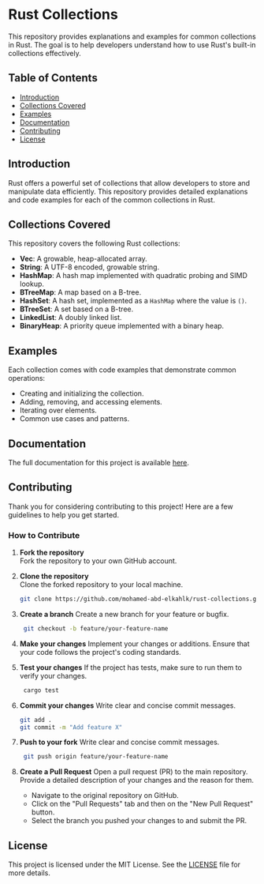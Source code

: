 # Rust Collections

This repository provides explanations and examples for common collections in Rust. The goal is to help developers understand how to use Rust's built-in collections effectively.

## Table of Contents

- [Introduction](#introduction)
- [Collections Covered](#collections-covered)
- [Examples](#examples)
- [Documentation](#documentation)
- [Contributing](#contributing)
- [License](#license)

## Introduction

Rust offers a powerful set of collections that allow developers to store and manipulate data efficiently. This repository provides detailed explanations and code examples for each of the common collections in Rust.

## Collections Covered

This repository covers the following Rust collections:

- **Vec**: A growable, heap-allocated array.
- **String**: A UTF-8 encoded, growable string.
- **HashMap**: A hash map implemented with quadratic probing and SIMD lookup.
- **BTreeMap**: A map based on a B-tree.
- **HashSet**: A hash set, implemented as a `HashMap` where the value is `()`.
- **BTreeSet**: A set based on a B-tree.
- **LinkedList**: A doubly linked list.
- **BinaryHeap**: A priority queue implemented with a binary heap.

## Examples

Each collection comes with code examples that demonstrate common operations:

- Creating and initializing the collection.
- Adding, removing, and accessing elements.
- Iterating over elements.
- Common use cases and patterns.

## Documentation

The full documentation for this project is available [here](https://your-username.github.io/your-repository-name/).

## Contributing

Thank you for considering contributing to this project! Here are a few guidelines to help you get started.

### How to Contribute

1. **Fork the repository**  
   Fork the repository to your own GitHub account.

2. **Clone the repository**  
   Clone the forked repository to your local machine.

   ```bash
   git clone https://github.com/mohamed-abd-elkahlk/rust-collections.git

3. **Create a branch**
    Create a new branch for your feature or bugfix.

   ```bash
    git checkout -b feature/your-feature-name

4. **Make your changes**
    Implement your changes or additions. Ensure that your code follows the project's coding standards.

5. **Test your changes**
    If the project has tests, make sure to run them to verify your changes.

   ```bash
    cargo test

6. **Commit your changes**
    Write clear and concise commit messages.

   ```bash
   git add .
   git commit -m "Add feature X"

7. **Push to your fork**
    Write clear and concise commit messages.

   ```bash
    git push origin feature/your-feature-name

8. **Create a Pull Request**
    Open a pull request (PR) to the main repository. Provide a detailed description of your changes and the reason for them.

    - Navigate to the original repository on GitHub.
    - Click on the "Pull Requests" tab and then on the "New Pull Request" button.
    - Select the branch you pushed your changes to and submit the PR.

## License

This project is licensed under the MIT License. See the [LICENSE](./LICENSE) file for more details.
